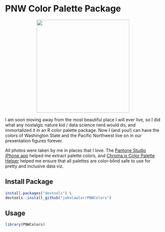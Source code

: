 # PNW Color Palette Package

<center><img src="https://github.com/jakelawlor/PNWColors/blob/master/sunset.jpg" width="300" ></center>

I am soon moving away from the most beautiful place I will ever live, 
so I did what any nostalgic nature kid / data science nerd would do, 
and immortalized it in an R color palette package. Now I (and you!) can have the colors of Washington State and the 
Pacific Northwest live on in our presentation figures forever. 

All photos were taken by me in places that I love. The [Pantone Studio iPhone app](https://apps.apple.com/us/app/pantone-studio/id329515634) 
helped me extract palette colors, and
[Chroma.js Color Palette Helper](https://gka.github.io/palettes/#/9|s|00429d,96ffea,ffffe0|ffffe0,ff005e,93003a|1|1)
helped me  ensure that all palettes are color-blind safe to use for pretty and inclusive data viz. 


## Install Package
```r
install.packages("devtools") \
devtools::install_github("jakelawlor/PNWColors")
```

## Usage


```r
library(PNWColors)
```
















